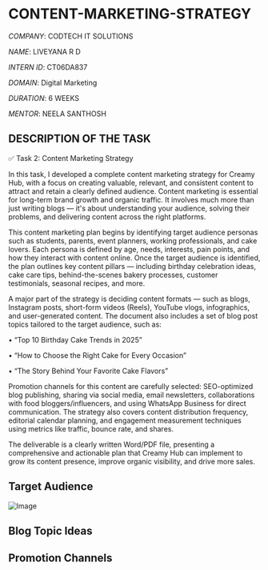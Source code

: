 # CONTENT-MARKETING-STRATEGY

*COMPANY*: CODTECH IT SOLUTIONS

*NAME*: LIVEYANA R D

*INTERN ID*: CT06DA837

*DOMAIN*: Digital Marketing

*DURATION*: 6 WEEKS

*MENTOR*: NEELA SANTHOSH

## DESCRIPTION OF THE TASK

✅ Task 2: Content Marketing Strategy

In this task, I developed a complete content marketing strategy for Creamy Hub, with a focus on creating valuable, relevant, and consistent content to attract and retain a clearly defined audience. Content marketing is essential for long-term brand growth and organic traffic. It involves much more than just writing blogs — it's about understanding your audience, solving their problems, and delivering content across the right platforms.

This content marketing plan begins by identifying target audience personas such as students, parents, event planners, working professionals, and cake lovers. Each persona is defined by age, needs, interests, pain points, and how they interact with content online. Once the target audience is identified, the plan outlines key content pillars — including birthday celebration ideas, cake care tips, behind-the-scenes bakery processes, customer testimonials, seasonal recipes, and more.

A major part of the strategy is deciding content formats — such as blogs, Instagram posts, short-form videos (Reels), YouTube vlogs, infographics, and user-generated content. The document also includes a set of blog post topics tailored to the target audience, such as:

•	“Top 10 Birthday Cake Trends in 2025”

•	“How to Choose the Right Cake for Every Occasion”

•	“The Story Behind Your Favorite Cake Flavors”

Promotion channels for this content are carefully selected: SEO-optimized blog publishing, sharing via social media, email newsletters, collaborations with food bloggers/influencers, and using WhatsApp Business for direct communication. The strategy also covers content distribution frequency, editorial calendar planning, and engagement measurement techniques using metrics like traffic, bounce rate, and shares.

The deliverable is a clearly written Word/PDF file, presenting a comprehensive and actionable plan that Creamy Hub can implement to grow its content presence, improve organic visibility, and drive more sales.

## Target Audience

![Image](https://github.com/user-attachments/assets/3f9efd32-d189-40ca-8164-b928dadc7b3f)

## Blog Topic Ideas



## Promotion Channels

